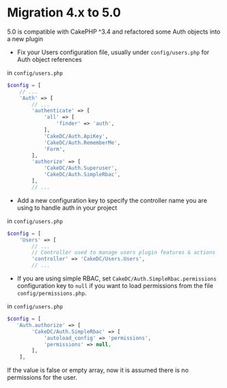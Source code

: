 Migration 4.x to 5.0
======================

5.0 is compatible with CakePHP ^3.4 and refactored some Auth objects into a new plugin
* Fix your Users configuration file, usually under `config/users.php` for Auth object references

in `config/users.php`

```php
$config = [
    // ...
    'Auth' => [
        // ...
        'authenticate' => [
            'all' => [
                'finder' => 'auth',
            ],
            'CakeDC/Auth.ApiKey',
            'CakeDC/Auth.RememberMe',
            'Form',
        ],
        'authorize' => [
            'CakeDC/Auth.Superuser',
            'CakeDC/Auth.SimpleRbac',
        ],
        // ...
```

* Add a new configuration key to specify the controller name you are using to handle auth in your project

in `config/users.php`

```php
$config = [
    'Users' => [
        // ...
        // Controller used to manage users plugin features & actions
        'controller' => 'CakeDC/Users.Users',
        // ...
```

* If you are using simple RBAC, set `CakeDC/Auth.SimpleRbac.permissions` configuration key to `null` if you want to load permissions from the file `config/permissions.php`.

in `config/users.php`

```php
$config = [
   'Auth.authorize' => [
        'CakeDC/Auth.SimpleRbac' => [
            'autoload_config' => 'permissions',
            'permissions' => null,
        ],
    ],
```

If the value is false or empty array, now it is assumed there is no permissions for the user.